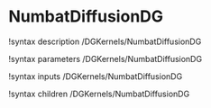 # NumbatDiffusionDG
!syntax description /DGKernels/NumbatDiffusionDG

!syntax parameters /DGKernels/NumbatDiffusionDG

!syntax inputs /DGKernels/NumbatDiffusionDG

!syntax children /DGKernels/NumbatDiffusionDG
